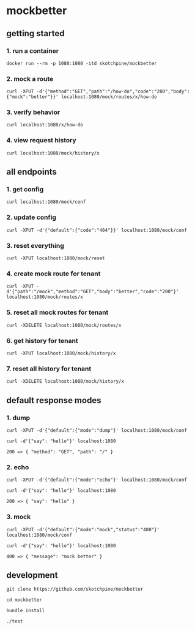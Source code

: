 # mockbetter

## getting started

### 1. run a container

  `docker run --rm -p 1080:1080 -itd skotchpine/mockbetter`

### 2. mock a route

  `curl -XPUT -d'{"method":"GET","path":"/how-do","code":"200","body":{"mock":"better"}}' localhost:1080/mock/routes/x/how-do`

### 3. verify behavior

  `curl localhost:1080/x/how-do`

### 4. view request history

  `curl localhost:1080/mock/history/x`

## all endpoints

### 1. get config

  `curl localhost:1080/mock/conf`

### 2. update config

  `curl -XPUT -d'{"default":{"code":"404"}}' localhost:1080/mock/conf`

### 3. reset everything

  `curl -XPUT localhost:1080/mock/reset`

### 4. create mock route for tenant

  `curl -XPUT -d'{"path":"/mock","method":"GET","body":"better","code":"200"}' localhost:1080/mock/routes/x`

### 5. reset all mock routes for tenant

  `curl -XDELETE localhost:1080/mock/routes/x`

### 6. get history for tenant

  `curl -XPUT localhost:1080/mock/history/x`

### 7. reset all history for tenant

  `curl -XDELETE localhost:1080/mock/history/x`

## default response modes

### 1. dump

`curl -XPUT -d'{"default":{"mode":"dump"}' localhost:1080/mock/conf`

`curl -d'{"say": "hello"}' localhost:1080`

`200 => { "method": "GET", "path": "/" }`

### 2. echo

`curl -XPUT -d'{"default":{"mode":"echo"}' localhost:1080/mock/conf`

`curl -d'{"say": "hello"}' localhost:1080`

`200 => { "say": "hello" }`

### 3. mock

`curl -XPUT -d'{"default":{"mode":"mock","status":"400"}' localhost:1080/mock/conf`

`curl -d'{"say": "hello"}' localhost:1080`

`400 => { "message": "mock better" }`

## development

`git clone https://github.com/skotchpine/mockbetter`

`cd mockbetter`

`bundle install`

`./test`
